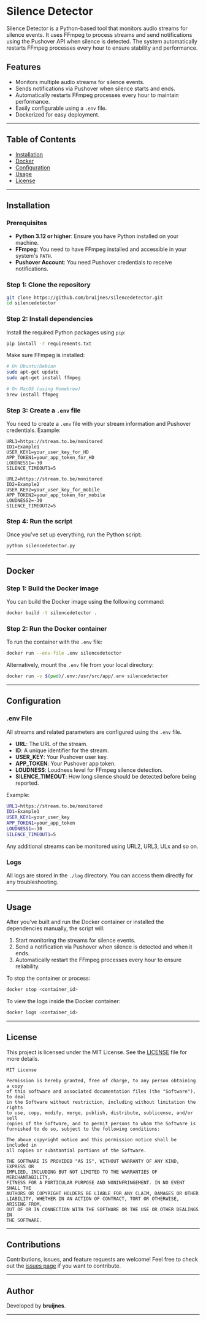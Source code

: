 # Silence Detector

Silence Detector is a Python-based tool that monitors audio streams for silence events. It uses FFmpeg to process streams and send notifications using the Pushover API when silence is detected. The system automatically restarts FFmpeg processes every hour to ensure stability and performance.

## Features

- Monitors multiple audio streams for silence events.
- Sends notifications via Pushover when silence starts and ends.
- Automatically restarts FFmpeg processes every hour to maintain performance.
- Easily configurable using a `.env` file.
- Dockerized for easy deployment.

---

## Table of Contents

- [Installation](#installation)
- [Docker](#docker)
- [Configuration](#configuration)
- [Usage](#usage)
- [License](#license)

---

## Installation

### Prerequisites

- **Python 3.12 or higher**: Ensure you have Python installed on your machine.
- **FFmpeg**: You need to have FFmpeg installed and accessible in your system's `PATH`.
- **Pushover Account**: You need Pushover credentials to receive notifications.

### Step 1: Clone the repository

```bash
git clone https://github.com/bruijnes/silencedetector.git
cd silencedetector
```

### Step 2: Install dependencies

Install the required Python packages using `pip`:

```bash
pip install -r requirements.txt
```

Make sure FFmpeg is installed:

```bash
# On Ubuntu/Debian
sudo apt-get update
sudo apt-get install ffmpeg

# On MacOS (using Homebrew)
brew install ffmpeg
```

### Step 3: Create a `.env` file

You need to create a `.env` file with your stream information and Pushover credentials. Example:

```
URL1=https://stream.to.be/monitored
ID1=Example1
USER_KEY1=your_user_key_for_HD
APP_TOKEN1=your_app_token_for_HD
LOUDNESS1=-30
SILENCE_TIMEOUT1=5

URL2=https://stream.to.be/monitored
ID2=Example2
USER_KEY2=your_user_key_for_mobile
APP_TOKEN2=your_app_token_for_mobile
LOUDNESS2=-30
SILENCE_TIMEOUT2=5
```

### Step 4: Run the script

Once you’ve set up everything, run the Python script:

```bash
python silencedetector.py
```

---

## Docker

### Step 1: Build the Docker image

You can build the Docker image using the following command:

```bash
docker build -t silencedetector .
```

### Step 2: Run the Docker container

To run the container with the `.env` file:

```bash
docker run --env-file .env silencedetector
```

Alternatively, mount the `.env` file from your local directory:

```bash
docker run -v $(pwd)/.env:/usr/src/app/.env silencedetector
```

---

## Configuration

### .env File

All streams and related parameters are configured using the `.env` file.

- **URL**: The URL of the stream.
- **ID**: A unique identifier for the stream.
- **USER_KEY**: Your Pushover user key.
- **APP_TOKEN**: Your Pushover app token.
- **LOUDNESS**: Loudness level for FFmpeg silence detection.
- **SILENCE_TIMEOUT**: How long silence should be detected before being reported.

Example:

```bash
URL1=https://stream.to.be/monitored
ID1=Example1
USER_KEY1=your_user_key
APP_TOKEN1=your_app_token
LOUDNESS1=-30
SILENCE_TIMEOUT1=5
```

Any additional streams can be monitored using URL2, URL3, ULx and so on.

### Logs

All logs are stored in the `./log` directory. You can access them directly for any troubleshooting.

---

## Usage

After you’ve built and run the Docker container or installed the dependencies manually, the script will:

1. Start monitoring the streams for silence events.
2. Send a notification via Pushover when silence is detected and when it ends.
3. Automatically restart the FFmpeg processes every hour to ensure reliability.

To stop the container or process:

```bash
docker stop <container_id>
```

To view the logs inside the Docker container:

```bash
docker logs <container_id>
```

---

## License

This project is licensed under the MIT License. See the [LICENSE](LICENSE) file for more details.

```
MIT License

Permission is hereby granted, free of charge, to any person obtaining a copy
of this software and associated documentation files (the "Software"), to deal
in the Software without restriction, including without limitation the rights
to use, copy, modify, merge, publish, distribute, sublicense, and/or sell
copies of the Software, and to permit persons to whom the Software is
furnished to do so, subject to the following conditions:

The above copyright notice and this permission notice shall be included in
all copies or substantial portions of the Software.

THE SOFTWARE IS PROVIDED "AS IS", WITHOUT WARRANTY OF ANY KIND, EXPRESS OR
IMPLIED, INCLUDING BUT NOT LIMITED TO THE WARRANTIES OF MERCHANTABILITY,
FITNESS FOR A PARTICULAR PURPOSE AND NONINFRINGEMENT. IN NO EVENT SHALL THE
AUTHORS OR COPYRIGHT HOLDERS BE LIABLE FOR ANY CLAIM, DAMAGES OR OTHER
LIABILITY, WHETHER IN AN ACTION OF CONTRACT, TORT OR OTHERWISE, ARISING FROM,
OUT OF OR IN CONNECTION WITH THE SOFTWARE OR THE USE OR OTHER DEALINGS IN
THE SOFTWARE.
```

---

## Contributions

Contributions, issues, and feature requests are welcome! Feel free to check out the [issues page](https://github.com/bruijnes/silencedetector/issues) if you want to contribute.

---

## Author

Developed by **bruijnes**.

---
```
